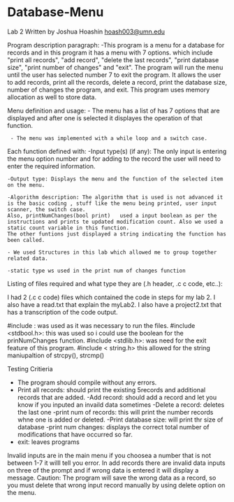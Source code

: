 # Database-Menu
Lab 2
Written by Joshua Hoashin     hoash003@umn.edu

Program description paragraph:
    -This program is a menu for a database for records and in this program it has a
     menu with 7 options. which include "print all records", "add record", "delete the last records", 
    "print database size", "print number of changes" and "exit". The program will run the menu until the user
     has selected number 7 to exit the program. It allows the user to add records, print all the records, delete a record, 
     print the database size, number of changes the program, and exit. This program uses memory allocation as well to store data.


Menu definition and usage:
     - The menu has a list of has 7 options that are displayed  and after one is selected it displayes the operation of that function.

     - The menu was implemented with a while loop and a switch case.

Each function defined with:
    -Input type(s) (if any): The only input is entering the menu option number and for adding to the record the user will
    need to enter the required information.

    -Output type: Displays the menu and the function of the selected item on the menu.

    -Algorithm description: The algorithm that is used is not advanced it is the basic coding , stuff like the menu being printed, user input scanner, the switch case.
    Also, printNumChanges(bool print)   used a input boolean as per the instructions and prints te updated modification count. Also we used a static count variable in this function.
    The other funtions just displayed a string indicating the function has been called.

    - We used Structures in this lab which allowed me to group together related data.

    -static type ws used in the print num of changes function

Listing of files required and what type they are (.h header, .c c code, etc..):

I had 2 (.c c code) files which contained the code in steps for my lab 2.
I also have a read.txt that explain the myLab2.
I also have a project2.txt that has a transcription of the code output.

#include <stdio> : was used as it was necessary to run the files.
#include <stdbool.h>: this was used so i could use the boolean for the prinNumChanges function.
#include <stdlib.h>: was need for the exit feature of this program.
#include < string.h> this allowed for the string maniupaltion of strcpy(), strcmp()


Testing Critieria

- The program should compile without any errors.
- Print all records: should print the existing 5records and additional records that are added.
-Add record: should add a record and let you know if you inputed an invaild data sometimes
-Delete a record: deletes the last one
-print num of records: this will print the number records whne one is added or deleted.
-Print database size: will print thr size of database
-print num changes: displays the correct total number of modifications that have occurred so far.
- exit: leaves programs

Invalid inputs are in the main menu if you choosea a number that is not between 1-7 it willl tell you error.
In add records there are invalid data inputs on three of the prompt and if wrong data is entered it will display a message.
Caution: The program will save the wrong data as a record, so you must delete that wrong input record manually by using delete option on the menu.
